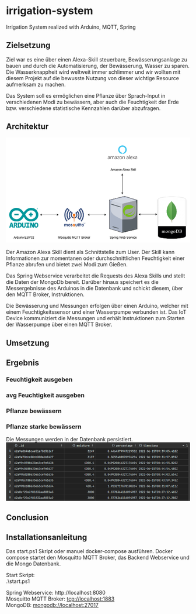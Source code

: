 # irrigation-system
Irrigation System realized with Arduino, MQTT, Spring

## Zielsetzung
Ziel war es eine über einen Alexa-Skill steuerbare, Bewässerungsanlage zu bauen und durch die Automatisierung, der Bewässerung, Wasser zu sparen.
Die Wasserknappheit wird weltweit immer schlimmer und wir wollten mit diesem Projekt auf die bewusste Nutzung von dieser wichtige Resource aufmerksam zu machen.

Das System soll es ermöglichen eine Pflanze über Sprach-Input in verschiedenen Modi zu bewässern, aber auch die Feuchtigkeit der Erde bzw. 
verschiedene statistische Kennzahlen darüber abzufragen. 
## Architektur
![alt text](/images/architecture.png)

Der Amazon Alexa Skill dient als Schnittstelle zum User. Der Skill kann Informationen zur momentanen oder durchschnittlichen Feuchtigkeit einer Pflanze abrufen und
bietet zwei Modi zum Gießen.

Das Spring Webservice verarbeitet die Requests des Alexa Skills und stellt die Daten der MongoDb bereit.
Darüber hinaus speichert es die Messergebnisse des Arduinos in die Datenbank und schickt diesem, über den MQTT Broker,
Instruktionen.

Die Bewässerung und Messungen erfolgen über einen Arduino, 
welcher mit einem Feuchtigkeitssensor und einer Wasserpumpe verbunden ist.
Das IoT Device kommuniziert die Messungen und 
erhält Instruktionen zum Starten der Wasserpumpe über einen MQTT Broker.

## Umsetzung

## Ergebnis

### Feuchtigkeit ausgeben
### avg Feuchtigkeit ausgeben
### Pflanze bewässern
### Pflanze starke bewässern

Die Messungen werden in der Datenbank persistiert.
![alt text](/images/dbentries.png)

## Conclusion

## Installationsanleitung
Das start.ps1 Skript oder manuel docker-compose ausführen.
Docker compose startet den Mosquitto MQTT Broker, das Backend Webservice und die Mongo Datenbank.

Start Skript:
<br>
.\start.ps1

Spring Webservice: http://localhost:8080 <br>
Mosquitto MQTT Broker: [tcp://localhost:1883](tcp://localhost:1883)<br>
MongoDB: [mongodb://localhost:27017](mongodb://localhost:27017) <br>